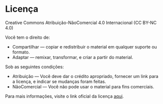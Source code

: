 # Licença

Creative Commons Atribuição-NãoComercial 4.0 Internacional (CC BY-NC 4.0)

Você tem o direito de:

- Compartilhar — copiar e redistribuir o material em qualquer suporte ou formato.
- Adaptar — remixar, transformar, e criar a partir do material.

Sob as seguintes condições:

- Atribuição — Você deve dar o crédito apropriado, fornecer um link para a licença, e indicar se mudanças foram feitas.
- NãoComercial — Você não pode usar o material para fins comerciais.

Para mais informações, visite o link oficial da licença [aqui](https://creativecommons.org/licenses/by-nc/4.0/).
